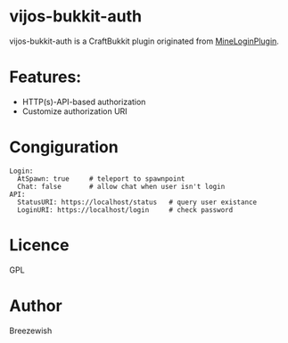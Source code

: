 vijos-bukkit-auth
=================

vijos-bukkit-auth is a CraftBukkit plugin originated from [MineLoginPlugin](https://gitcafe.com/MineLogin/MineLoginPlugin).

# Features:

- HTTP(s)-API-based authorization
- Customize authorization URI

# Congiguration

```
Login:
  AtSpawn: true		# teleport to spawnpoint
  Chat: false		# allow chat when user isn't login
API:
  StatusURI: https://localhost/status	# query user existance
  LoginURI: https://localhost/login		# check password
```

# Licence

GPL

# Author

Breezewish